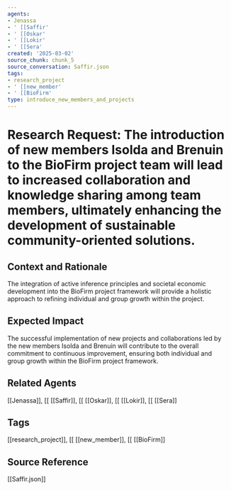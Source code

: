 ```yaml
---
agents:
- Jenassa
- ' [[Saffir'
- ' [[Oskar'
- ' [[Lokir'
- ' [[Sera'
created: '2025-03-02'
source_chunk: chunk_5
source_conversation: Saffir.json
tags:
- research_project
- ' [[new_member'
- ' [[BioFirm'
type: introduce_new_members_and_projects
---
```


# Research Request: The introduction of new members Isolda and Brenuin to the BioFirm project team will lead to increased collaboration and knowledge sharing among team members, ultimately enhancing the development of sustainable community-oriented solutions.

## Context and Rationale
The integration of active inference principles and societal economic development into the BioFirm project framework will provide a holistic approach to refining individual and group growth within the project.

## Expected Impact
The successful implementation of new projects and collaborations led by the new members Isolda and Brenuin will contribute to the overall commitment to continuous improvement, ensuring both individual and group growth within the BioFirm project framework.

## Related Agents
[[Jenassa]], [[ [[Saffir]], [[ [[Oskar]], [[ [[Lokir]], [[ [[Sera]]

## Tags
[[research_project]], [[ [[new_member]], [[ [[BioFirm]]

## Source Reference
[[Saffir.json]]
